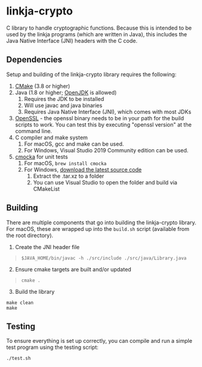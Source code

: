 # linkja-crypto
C library to handle cryptographic functions.  Because this is intended to be used by the
linkja programs (which are written in Java), this includes the Java Native Interface (JNI)
headers with the C code.



## Dependencies

Setup and building of the linkja-crypto library requires the following:

1. [CMake](https://cmake.org) (3.8 or higher)
2. Java (1.8 or higher; [OpenJDK](https://openjdk.java.net/) is allowed)
    1. Requires the JDK to be installed
    2. Will use javac and java binaries
    3. Requires Java Native Interface (JNI), which comes with most JDKs
3. [OpenSSL](https://www.openssl.org/) - the openssl binary needs to be in your path for the build scripts to work.  You can test this by executing "openssl version" at the command line.
4. C compiler and make system
    1. For macOS, gcc and make can be used.
    2. For Windows, Visual Studio 2019 Community edition can be used.
5. [cmocka](https://cmocka.org/) for unit tests
    1. For macOS, `brew install cmocka`
    2. For Windows, [download the latest source code](https://cmocka.org/files/1.1/)
        1. Extract the .tar.xz to a folder
        2. You can use Visual Studio to open the folder and build via CMakeList

## Building

There are multiple components that go into building the linkja-crypto library.  For macOS, these are wrapped up into the `build.sh` script (available from the root directory).

1. Create the JNI header file
  >`$JAVA_HOME/bin/javac -h ./src/include ./src/java/Library.java`

2. Ensure cmake targets are built and/or updated
  > `cmake .`

3. Build the library
  ```
  make clean
  make
  ```

## Testing
To ensure everything is set up correctly, you can compile and run a simple test program using the testing script:

```
./test.sh
```
